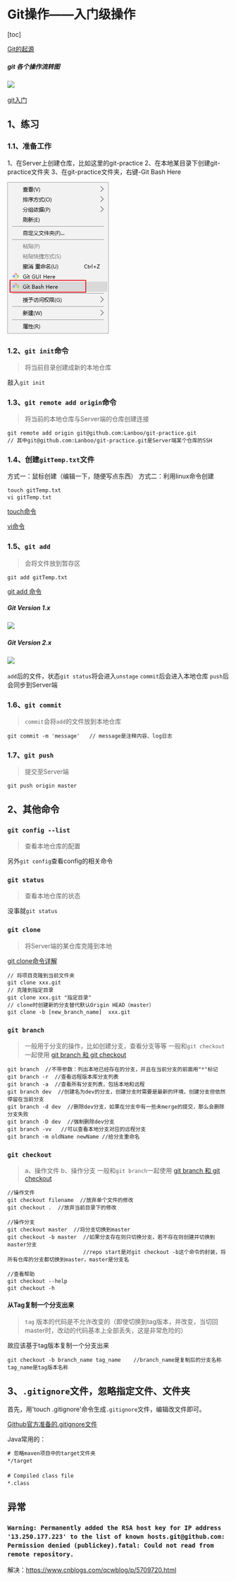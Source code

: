 # Git操作——入门级操作


[toc]



[Git的起源](https://www.liaoxuefeng.com/wiki/0013739516305929606dd18361248578c67b8067c8c017b000/00137402760310626208b4f695940a49e5348b689d095fc000)




##### git 各个操作流转图

![](https://img-blog.csdn.net/20170423160307093)

[git入门](https://blog.csdn.net/zy00000000001/article/details/70505150)


## 1、练习
### 1.1、准备工作
1、在Server上创建仓库，比如这里的git-practice
2、在本地某目录下创建git-practice文件夹
3、在git-practice文件夹，右键-Git Bash Here

![右键-Git Bash Here](https://github.com/Lanboo/resource/blob/master/images/git-practice/res1.png)
### 1.2、`git init`命令
> 将当前目录创建成新的本地仓库



敲入`git init`

### 1.3、`git remote add origin`命令
> 将当前的本地仓库与Server端的仓库创建连接
```
git remote add origin git@github.com:Lanboo/git-practice.git
// 其中git@github.com:Lanboo/git-practice.git是Server端某个仓库的SSH
```
### 1.4、创建`gitTemp.txt`文件
方式一：鼠标创建（编辑一下，随便写点东西）
方式二：利用linux命令创建
```
touch gitTemp.txt
vi gitTemp.txt
```
[touch命令](https://blog.csdn.net/tanga842428/article/details/52856864)

[vi命令](http://man.linuxde.net/vi)
### 1.5、`git add`
>会将文件放到暂存区
``` git
git add gitTemp.txt
```
[git add 命令](https://www.cnblogs.com/skura23/p/5859243.html)
##### Git Version 1.x
![](http://i.stack.imgur.com/YfLUZ.jpg)
##### Git Version 2.x
![](http://i.stack.imgur.com/KwOLu.jpg)

`add`后的文件，状态`git status`将会进入`unstage`
`commit`后会进入本地仓库
`push`后会同步到Server端

### 1.6、`git commit`
> `commit`会将`add`的文件放到本地仓库
```
git commit -m 'message'   // message是注释内容、log日志
```

### 1.7、`git push`
> 提交至Server端
```
git push origin master
```


## 2、其他命令
### `git config --list`
> 查看本地仓库的配置

另外`git config`查看config的相关命令

### `git status`
> 查看本地仓库的状态

没事就`git status`

### `git clone`
> 将Server端的某仓库克隆到本地

[git clone命令详解](https://blog.csdn.net/zmzwll1314/article/details/53161958)
```
// 将项目克隆到当前文件夹
git clone xxx.git
// 克隆到指定目录
git clone xxx.git "指定目录"
// clone时创建新的分支替代默认Origin HEAD（master）
git clone -b [new_branch_name]  xxx.git
```
### `git branch`
> 一般用于分支的操作，比如创建分支，查看分支等等
> 一般和`git checkout`一起使用
> [git branch 和 git checkout](https://www.cnblogs.com/qianqiannian/p/6011404.html)
```
git branch  //不带参数：列出本地已经存在的分支，并且在当前分支的前面用"*"标记
git branch -r  //查看远程版本库分支列表
git branch -a  //查看所有分支列表，包括本地和远程
git branch dev  //创建名为dev的分支，创建分支时需要是最新的环境，创建分支但依然停留在当前分支
git branch -d dev  //删除dev分支，如果在分支中有一些未merge的提交，那么会删除分支失败
git branch -D dev  //强制删除dev分支
git branch -vv   //可以查看本地分支对应的远程分支
git branch -m oldName newName //给分支重命名
```



### `git checkout`
> a、操作文件  b、操作分支
> 一般和`git branch`一起使用
> [git branch 和 git checkout](https://www.cnblogs.com/qianqiannian/p/6011404.html)
```
//操作文件
git checkout filename  //放弃单个文件的修改
git checkout .  //放弃当前目录下的修改

//操作分支
git checkout master  //将分支切换到master
git checkout -b master  //如果分支存在则只切换分支，若不存在则创建并切换到master分支
                        //repo start是对git checkout -b这个命令的封装，将所有仓库的分支都切换到master，master是分支名

//查看帮助
git checkout --help
git checkout -h
```
#### 从Tag复制一个分支出来
> `tag` 版本的代码是不允许改变的（即使切换到tag版本，并改变，当切回master时，改动的代码基本上全部丢失，这是非常危险的）

故应该基于tag版本复制一个分支出来
```
git checkout -b branch_name tag_name    //branch_name是复制后的分支名称   tag_name是tag版本名称
```

## 3、`.gitignore`文件，忽略指定文件、文件夹
首先，用'touch .gitignore'命令生成`.gitignore`文件，编辑改文件即可。

[Github官方准备的.gitignore文件](https://github.com/github/gitignore)

Java常用的：
``` xml
# 忽略maven项目中的target文件夹
*/target

# Compiled class file
*.class
```


## 异常

### `Warning: Permanently added the RSA host key for IP address '13.250.177.223' to the list of known hosts.git@github.com: Permission denied (publickey).fatal: Could not read from remote repository.`

解决：https://www.cnblogs.com/qcwblog/p/5709720.html